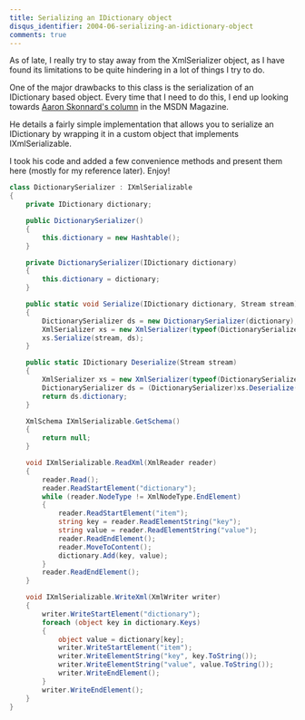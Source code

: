 ```yaml
---
title: Serializing an IDictionary object
disqus_identifier: 2004-06-serializing-an-idictionary-object
comments: true
---
```


As of late, I really try to stay away from the XmlSerializer object, as I have found its limitations to be quite hindering in a lot of things I try to do.

One of the major drawbacks to this class is the serialization of an IDictionary based object. Every time that I need to do this, I end up looking towards [Aaron Skonnard's column][1] in the MSDN Magazine.

He details a fairly simple implementation that allows you to serialize an IDictionary by wrapping it in a custom object that implements IXmlSerializable.

I took his code and added a few convenience methods and present them here (mostly for my reference later). Enjoy!

``` csharp
class DictionarySerializer : IXmlSerializable
{
    private IDictionary dictionary;

    public DictionarySerializer()
    {
        this.dictionary = new Hashtable();
    }

    private DictionarySerializer(IDictionary dictionary)
    {
        this.dictionary = dictionary;
    }

    public static void Serialize(IDictionary dictionary, Stream stream)
    {
        DictionarySerializer ds = new DictionarySerializer(dictionary);
        XmlSerializer xs = new XmlSerializer(typeof(DictionarySerializer));
        xs.Serialize(stream, ds);
    }

    public static IDictionary Deserialize(Stream stream)
    {
        XmlSerializer xs = new XmlSerializer(typeof(DictionarySerializer));
        DictionarySerializer ds = (DictionarySerializer)xs.Deserialize(stream);
        return ds.dictionary;
    }

    XmlSchema IXmlSerializable.GetSchema()
    {
        return null;
    }

    void IXmlSerializable.ReadXml(XmlReader reader)
    {
        reader.Read();
        reader.ReadStartElement("dictionary");
        while (reader.NodeType != XmlNodeType.EndElement)
        {
            reader.ReadStartElement("item");
            string key = reader.ReadElementString("key");
            string value = reader.ReadElementString("value");
            reader.ReadEndElement();
            reader.MoveToContent();
            dictionary.Add(key, value);
        }
        reader.ReadEndElement();
    }

    void IXmlSerializable.WriteXml(XmlWriter writer)
    {
        writer.WriteStartElement("dictionary");
        foreach (object key in dictionary.Keys)
        {
            object value = dictionary[key];
            writer.WriteStartElement("item");
            writer.WriteElementString("key", key.ToString());
            writer.WriteElementString("value", value.ToString());
            writer.WriteEndElement();
        }
        writer.WriteEndElement();
    }
}
```

[1]:http://msdn.microsoft.com/msdnmag/issues/03/06/XMLFiles/
